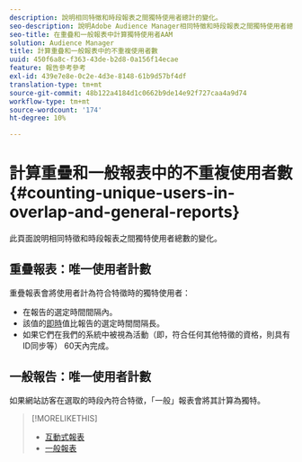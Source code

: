 ```yaml
---
description: 說明相同特徵和時段報表之間獨特使用者總計的變化。
seo-description: 說明Adobe Audience Manager相同特徵和時段報表之間獨特使用者總計的差異
seo-title: 在重疊和一般報表中計算獨特使用者AAM
solution: Audience Manager
title: 計算重疊和一般報表中的不重複使用者數
uuid: 450f6a8c-f363-43de-b2d8-0a156f14ecae
feature: 報告參考參考
exl-id: 439e7e8e-0c2e-4d3e-8148-61b9d57bf4df
translation-type: tm+mt
source-git-commit: 48b122a4184d1c0662b9de14e92f727caa4a9d74
workflow-type: tm+mt
source-wordcount: '174'
ht-degree: 10%

---
```


# 計算重疊和一般報表中的不重複使用者數{#counting-unique-users-in-overlap-and-general-reports}

此頁面說明相同特徵和時段報表之間獨特使用者總數的變化。

<!-- 

c_unique_user_counts.xml

 -->

## 重疊報表：唯一使用者計數

重疊報表會將使用者計為符合特徵時的獨特使用者：

* 在報告的選定時間間隔內。
* 該值的[即時](../features/traits/segment-ttl-explained.md)值比報告的選定時間間隔長。
* 如果它們在我們的系統中被視為活動（即，符合任何其他特徵的資格，則具有ID同步等） 60天內完成。

## 一般報告：唯一使用者計數

如果網站訪客在選取的時段內符合特徵，「一般」報表會將其計算為獨特。

>[!MORELIKETHIS]
>
>* [互動式報表](../reporting/dynamic-reports/dynamic-reports.md#interactive-and-overlap-reports)
>* [一般報表](../reporting/general-reports.md#general-reports-overview)

